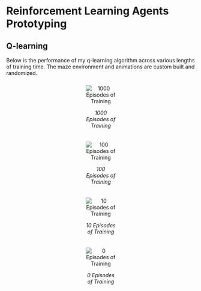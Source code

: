 # Reinforcement Learning Agents Prototyping

## Q-learning

Below is the performance of my q-learning algorithm across various lengths of training time. The maze environment and animations are custom built and randomized.

<div style="display: flex; flex-wrap: wrap; justify-content: center; max-width: 100px; margin: auto;">
  <div style="flex: 1 1 45%; margin: 10px; text-align: center; box-sizing: border-box;">
    <img src="https://github.com/user-attachments/assets/33fa15ff-e185-403a-9601-1bb800fc0c0a" alt="1000 Episodes of Training" style="max-width: 100%; height: auto;" />
    <p><em>1000 Episodes of Training</em></p>
  </div>
  <div style="flex: 1 1 45%; margin: 10px; text-align: center; box-sizing: border-box;">
    <img src="https://github.com/user-attachments/assets/f58ddf8f-b028-43c0-8407-a03b88475b46" alt="100 Episodes of Training" style="max-width: 100%; height: auto;" />
    <p><em>100 Episodes of Training</em></p>
  </div>
  <div style="flex: 1 1 45%; margin: 10px; text-align: center; box-sizing: border-box;">
    <img src="https://github.com/user-attachments/assets/9c0d8108-af4b-43d3-97af-e27ce31247de" alt="10 Episodes of Training" style="max-width: 100%; height: auto;" />
    <p><em>10 Episodes of Training</em></p>
  </div>
  <div style="flex: 1 1 45%; margin: 10px; text-align: center; box-sizing: border-box;">
    <img src="https://github.com/user-attachments/assets/419e25d1-9e0d-4799-8643-41a20486bd21" alt="0 Episodes of Training" style="max-width: 100%; height: auto;" />
    <p><em>0 Episodes of Training</em></p>
  </div>
</div>

